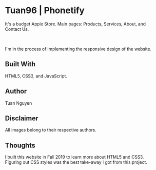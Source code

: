 # Tuan96 | Phonetify 
It's a budget Apple Store. 
Main pages: Products, Services, About, and Contact Us. 

<br><br>
I'm in the process of implementing the responsive design of the website.

## Built With

HTML5, CSS3, and JavaScript. 

## Author

Tuan Nguyen

## Disclaimer

All images belong to their respective authors. 

## Thoughts

I built this website in Fall 2019 to learn more about HTML5 and CSS3. <br/> Figuring out CSS styles was the best take-away I got from this project.
 
